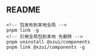## README

``` shell
<!-- 包发布到本地全局 -->
pnpm link -g 
<!-- 引用全局包到本地 先删除 -->
pnpm uninstall @xzui/components
pnpm link @xzui/components -g
```
